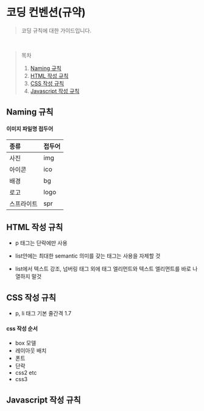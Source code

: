 # 코딩 컨벤션(규약)

> 코딩 규칙에 대한 가이드입니다.

<br />


> 목차
>
> 1. [Naming 규칙](#naming)
> 2. [HTML 작성 규칙](#html)
> 3. [CSS 작성 규칙](#css)
> 4. [Javascript 작성 규칙](#js)

## <a id="naming">Naming 규칙</a>

#### 이미지 파일명 접두어

| 종류  | 접두어 |
| :--------- | :----------- |
| 사진        | img          |
| 아이콘       | ico         |
| 배경        | bg           |
| 로고        | logo         |
| 스프라이트    | spr           |



## <a id="html">HTML 작성 규칙</a>

- p 태그는 단락에만 사용

- list안에는 최대한 semantic 의미를 갖는 태그는 사용을 자제할 것

- list에서 텍스트 강조, 넘버링 태그 외에 태그 엘리먼트와 텍스트 엘리먼트를 바로 나열하지 말것

## <a id="css">CSS 작성 규칙</a>

- p, li 태그 기본 줄간격 1.7

#### css 작성 순서

- box 모델
- 레이아웃 배치
- 폰트
- 단락
- css2 etc
- css3

## <a id="js">Javascript 작성 규칙</a>
